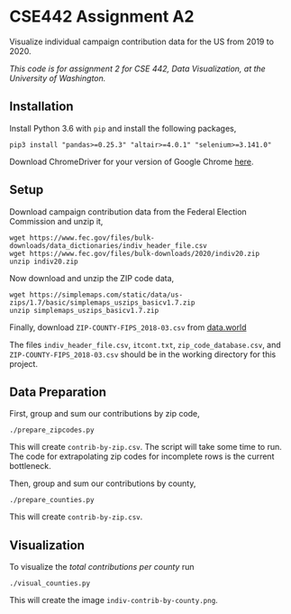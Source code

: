# CSE442 Assignment A2

Visualize individual campaign contribution data for the US from 2019 to 2020.

*This code is for assignment 2 for CSE 442, Data Visualization, at the University of Washington.*

## Installation

Install Python 3.6 with `pip` and install the following packages,

```
pip3 install "pandas>=0.25.3" "altair>=4.0.1" "selenium>=3.141.0"
```

Download ChromeDriver for your version of Google Chrome [here](https://sites.google.com/a/chromium.org/chromedriver/home).


## Setup

Download campaign contribution data from the Federal Election Commission and unzip it,

```
wget https://www.fec.gov/files/bulk-downloads/data_dictionaries/indiv_header_file.csv
wget https://www.fec.gov/files/bulk-downloads/2020/indiv20.zip
unzip indiv20.zip
```

Now download and unzip the ZIP code data,

```
wget https://simplemaps.com/static/data/us-zips/1.7/basic/simplemaps_uszips_basicv1.7.zip
unzip simplemaps_uszips_basicv1.7.zip
```

Finally, download `ZIP-COUNTY-FIPS_2018-03.csv` from [data.world](https://data.world/niccolley/us-zipcode-to-county-state)

The files `indiv_header_file.csv`, `itcont.txt`, `zip_code_database.csv`, and `ZIP-COUNTY-FIPS_2018-03.csv` should be in the working directory for this project.


## Data Preparation

First, group and sum our contributions by zip code,

```
./prepare_zipcodes.py
```

This will create `contrib-by-zip.csv`. The script will take some time to run. The code for extrapolating zip codes for incomplete rows is the current bottleneck.

Then, group and sum our contributions by county,

```
./prepare_counties.py
```

This will create `contrib-by-zip.csv`.


## Visualization

To visualize the *total contributions per county* run

```
./visual_counties.py
```

This will create the image `indiv-contrib-by-county.png`.